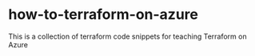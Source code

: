 # how-to-terraform-on-azure
This is a collection of terraform code snippets for teaching Terraform on Azure
